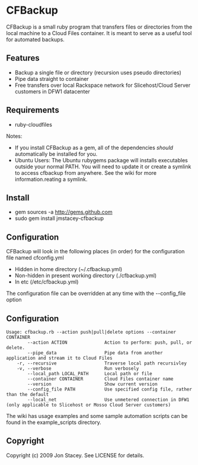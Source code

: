 CFBackup
=========

CFBackup is a small ruby program that transfers files or directories from the local machine to a Cloud Files container. It is meant to serve as a useful tool for automated backups.

Features
-----------

* Backup a single file or directory (recursion uses pseudo directories)
* Pipe data straight to container
* Free transfers over local Rackspace network for Slicehost/Cloud Server 
  customers in DFW1 datacenter
	
Requirements
--------------

* ruby-cloudfiles

Notes: 
* If you install CFBackup as a gem, all of the dependencies _should_ automatically be installed for you.
* Ubuntu Users: The Ubuntu rubygems package will installs executables outside your normal PATH. You will
  need to update it or create a symlink to access cfbackup from anywhere. See the wiki for more information.reating a symlink.

Install
-----------

* gem sources -a http://gems.github.com
* sudo gem install jmstacey-cfbackup

Configuration
-----------

CFBackup will look in the following places (in order) for the configuration file named cfconfig.yml

* Hidden in home directory (~/.cfbackup.yml)
* Non-hidden in present working directory (./cfbackup.yml)
* In etc (/etc/cfbackup.yml)

The configuration file can be overridden at any time with the --config_file option

Configuration
-----------

    Usage: cfbackup.rb --action push|pull|delete options --container CONTAINER
            --action ACTION              Action to perform: push, pull, or delete.
            --pipe_data                  Pipe data from another application and stream it to Cloud Files
        -r, --recursive                  Traverse local path recursivley
        -v, --verbose                    Run verbosely
            --local_path LOCAL_PATH      Local path or file
            --container CONTAINER        Cloud Files container name
            --version                    Show current version
            --config_file PATH           Use specified config file, rather than the default
            --local_net                  Use unmetered connection in DFW1 (only applicable to Slicehost or Mosso Cloud Server customers)
            
The wiki has usage examples and some sample automation scripts can be found in the example_scripts directory.

Copyright
------------

Copyright (c) 2009 Jon Stacey. See LICENSE for details.